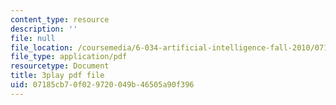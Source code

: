 ```yaml
---
content_type: resource
description: ''
file: null
file_location: /coursemedia/6-034-artificial-intelligence-fall-2010/07185cb70f029720049b46505a90f396_EC6bf8JCpDQ.pdf
file_type: application/pdf
resourcetype: Document
title: 3play pdf file
uid: 07185cb7-0f02-9720-049b-46505a90f396
---
```

